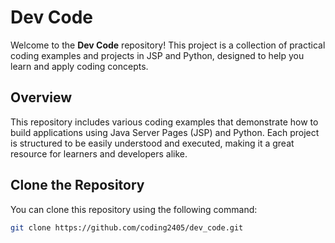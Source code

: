 # Dev Code

Welcome to the **Dev Code** repository! This project is a collection of practical coding examples and projects in JSP and Python, designed to help you learn and apply coding concepts.

## Overview

This repository includes various coding examples that demonstrate how to build applications using Java Server Pages (JSP) and Python. Each project is structured to be easily understood and executed, making it a great resource for learners and developers alike.

## Clone the Repository

You can clone this repository using the following command:

```bash
git clone https://github.com/coding2405/dev_code.git
